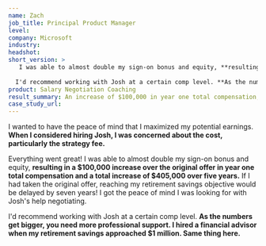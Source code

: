 ```yaml
---
name: Zach 
job_title: Principal Product Manager
level:
company: Microsoft
industry:
headshot:
short_version: >
   I was able to almost double my sign-on bonus and equity, **resulting in a $100,000 increase over the original offer in year one total compensation and a total increase of $405,000 over five years.** If I had taken the original offer, reaching my retirement savings objective would be delayed by seven years! 
  
  I'd recommend working with Josh at a certain comp level. **As the numbers get bigger, you need more professional support.** I hired a financial advisor when my retirement savings approached $1 million. Same thing here.
product: Salary Negotiation Coaching 
result_summary: An increase of $100,000 in year one total compensation, total increase of $405,000 over five years 
case_study_url:
---
```

I wanted to have the peace of mind that I maximized my potential earnings. **When I considered hiring Josh, I was concerned about the cost, particularly the strategy fee.** 

Everything went great! I was able to almost double my sign-on bonus and equity, **resulting in a $100,000 increase over the original offer in year one total compensation and a total increase of $405,000 over five years.** If I had taken the original offer, reaching my retirement savings objective would be delayed by seven years! I got the peace of mind I was looking for with Josh's help negotiating.

I'd recommend working with Josh at a certain comp level. **As the numbers get bigger, you need more professional support. I hired a financial advisor when my retirement savings approached $1 million. Same thing here.** 